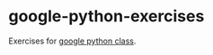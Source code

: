 google-python-exercises
=======================

Exercises for [google python class](https://developers.google.com/edu/python).
